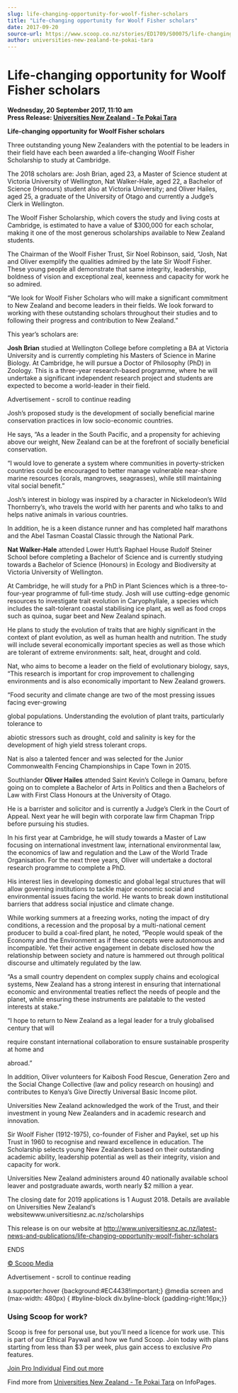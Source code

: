 ```yaml
---
slug: life-changing-opportunity-for-woolf-fisher-scholars
title: "Life-changing opportunity for Woolf Fisher scholars"
date: 2017-09-20
source-url: https://www.scoop.co.nz/stories/ED1709/S00075/life-changing-opportunity-for-woolf-fisher-scholars.htm
author: universities-new-zealand-te-pokai-tara
---
```

Life-changing opportunity for Woolf Fisher scholars
===================================================

**Wednesday, 20 September 2017, 11:10 am**  
**Press Release: [Universities New Zealand - Te Pokai Tara](https://info.scoop.co.nz/Universities_New_Zealand_-_Te_Pokai_Tara)**

**Life-changing opportunity for Woolf Fisher scholars**

Three outstanding young New Zealanders with the potential to be leaders in their field have each been awarded a life-changing Woolf Fisher Scholarship to study at Cambridge.

The 2018 scholars are: Josh Brian, aged 23, a Master of Science student at Victoria University of Wellington, Nat Walker-Hale, aged 22, a Bachelor of Science (Honours) student also at Victoria University; and Oliver Hailes, aged 25, a graduate of the University of Otago and currently a Judge’s Clerk in Wellington.

The Woolf Fisher Scholarship, which covers the study and living costs at Cambridge, is estimated to have a value of $300,000 for each scholar, making it one of the most generous scholarships available to New Zealand students.

The Chairman of the Woolf Fisher Trust, Sir Noel Robinson, said, “Josh, Nat and Oliver exemplify the qualities admired by the late Sir Woolf Fisher. These young people all demonstrate that same integrity, leadership, boldness of vision and exceptional zeal, keenness and capacity for work he so admired.

“We look for Woolf Fisher Scholars who will make a significant commitment to New Zealand and become leaders in their fields. We look forward to working with these outstanding scholars throughout their studies and to following their progress and contribution to New Zealand.”

This year’s scholars are:

**Josh Brian** studied at Wellington College before completing a BA at Victoria University and is currently completing his Masters of Science in Marine Biology. At Cambridge, he will pursue a Doctor of Philosophy (PhD) in Zoology. This is a three-year research-based programme, where he will undertake a significant independent research project and students are expected to become a world-leader in their field.

Advertisement - scroll to continue reading





Josh’s proposed study is the development of socially beneficial marine conservation practices in low socio-economic countries.

He says, “As a leader in the South Pacific, and a propensity for achieving above our weight, New Zealand can be at the forefront of socially beneficial conservation.

“I would love to generate a system where communities in poverty-stricken countries could be encouraged to better manage vulnerable near-shore marine resources (corals, mangroves, seagrasses), while still maintaining vital social benefit.”

Josh’s interest in biology was inspired by a character in Nickelodeon’s Wild Thornberry’s, who travels the world with her parents and who talks to and helps native animals in various countries.

In addition, he is a keen distance runner and has completed half marathons and the Abel Tasman Coastal Classic through the National Park.

**Nat Walker-Hale** attended Lower Hutt’s Raphael House Rudolf Steiner School before completing a Bachelor of Science and is currently studying towards a Bachelor of Science (Honours) in Ecology and Biodiversity at Victoria University of Wellington.

At Cambridge, he will study for a PhD in Plant Sciences which is a three-to-four-year programme of full-time study. Josh will use cutting-edge genomic resources to investigate trait evolution in Caryophyllale, a species which includes the salt-tolerant coastal stabilising ice plant, as well as food crops such as quinoa, sugar beet and New Zealand spinach.

He plans to study the evolution of traits that are highly significant in the context of plant evolution, as well as human health and nutrition. The study will include several economically important species as well as those which are tolerant of extreme environments: salt, heat, drought and cold.

Nat, who aims to become a leader on the field of evolutionary biology, says, “This research is important for crop improvement to challenging environments and is also economically important to New Zealand growers.

“Food security and climate change are two of the most pressing issues facing ever-growing

global populations. Understanding the evolution of plant traits, particularly tolerance to

abiotic stressors such as drought, cold and salinity is key for the development of high yield stress tolerant crops.

Nat is also a talented fencer and was selected for the Junior Commonwealth Fencing Championships in Cape Town in 2015.

Southlander **Oliver Hailes** attended Saint Kevin’s College in Oamaru, before going on to complete a Bachelor of Arts in Politics and then a Bachelors of Law with First Class Honours at the University of Otago.

He is a barrister and solicitor and is currently a Judge’s Clerk in the Court of Appeal. Next year he will begin with corporate law firm Chapman Tripp before pursuing his studies.

In his first year at Cambridge, he will study towards a Master of Law focusing on international investment law, international environmental law, the economics of law and regulation and the Law of the World Trade Organisation. For the next three years, Oliver will undertake a doctoral research programme to complete a PhD.

His interest lies in developing domestic and global legal structures that will allow governing institutions to tackle major economic social and environmental issues facing the world. He wants to break down institutional barriers that address social injustice and climate change.

While working summers at a freezing works, noting the impact of dry conditions, a recession and the proposal by a multi-national cement producer to build a coal-fired plant, he noted, “People would speak of the Economy and the Environment as if these concepts were autonomous and incompatible. Yet their active engagement in debate disclosed how the relationship between society and nature is hammered out through political discourse and ultimately regulated by the law.

“As a small country dependent on complex supply chains and ecological systems, New Zealand has a strong interest in ensuring that international economic and environmental treaties reflect the needs of people and the planet, while ensuring these instruments are palatable to the vested interests at stake.”

“I hope to return to New Zealand as a legal leader for a truly globalised century that will

require constant international collaboration to ensure sustainable prosperity at home and

abroad.”

In addition, Oliver volunteers for Kaibosh Food Rescue, Generation Zero and the Social Change Collective (law and policy research on housing) and contributes to Kenya’s Give Directly Universal Basic Income pilot.

Universities New Zealand acknowledged the work of the Trust, and their investment in young New Zealanders and in academic research and innovation.

Sir Woolf Fisher (1912-1975), co-founder of Fisher and Paykel, set up his Trust in 1960 to recognise and reward excellence in education. The Scholarship selects young New Zealanders based on their outstanding academic ability, leadership potential as well as their integrity, vision and capacity for work.

Universities New Zealand administers around 40 nationally available school leaver and postgraduate awards, worth nearly $2 million a year.

The closing date for 2019 applications is 1 August 2018. Details are available on Universities New Zealand’s websitewww.universitiesnz.ac.nz/scholarships

This release is on our website at http://www.universitiesnz.ac.nz/latest-news-and-publications/life-changing-opportunity-woolf-fisher-scholars

  
ENDS

  

[© Scoop Media](http://www.scoop.co.nz/about/terms.html)  

Advertisement - scroll to continue reading



a.supporter:hover {background:#EC4438!important;} @media screen and (max-width: 480px) { #byline-block div.byline-block {padding-right:16px;}}

### Using Scoop for work?

Scoop is free for personal use, but you’ll need a licence for work use. This is part of our Ethical Paywall and how we fund Scoop. Join today with plans starting from less than $3 per week, plus gain access to exclusive _Pro_ features.  
  
[Join Pro Individual](https://pro.scoop.co.nz/Individual/?from=ProIn24) [Find out more](https://pro.scoop.co.nz/using-scoop-for-work/?from=ProIn24)

Find more from [Universities New Zealand - Te Pokai Tara](https://info.scoop.co.nz/Universities_New_Zealand_-_Te_Pokai_Tara) on InfoPages.